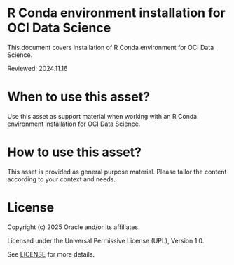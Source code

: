 # R Conda environment installation for OCI Data Science
 
This document covers installation of R Conda environment for OCI Data Science.

Reviewed: 2024.11.16
 

# When to use this asset?

Use this asset as support material when working with an R Conda environment installation for OCI Data Science.


# How to use this asset?

This asset is provided as general purpose material. Please tailor the content according to your context and needs.


# License
 
Copyright (c) 2025 Oracle and/or its affiliates.
 
Licensed under the Universal Permissive License (UPL), Version 1.0.
 
See [LICENSE](https://github.com/oracle-devrel/technology-engineering/blob/main/LICENSE) for more details.
